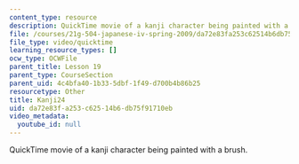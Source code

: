 ```yaml
---
content_type: resource
description: QuickTime movie of a kanji character being painted with a brush.
file: /courses/21g-504-japanese-iv-spring-2009/da72e83fa253c62514b6db75f91710eb_Kanji24.mov
file_type: video/quicktime
learning_resource_types: []
ocw_type: OCWFile
parent_title: Lesson 19
parent_type: CourseSection
parent_uid: 4c4bfa40-1b33-5dbf-1f49-d700b4b86b25
resourcetype: Other
title: Kanji24
uid: da72e83f-a253-c625-14b6-db75f91710eb
video_metadata:
  youtube_id: null
---
```

QuickTime movie of a kanji character being painted with a brush.